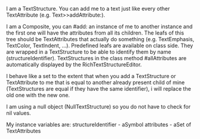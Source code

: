 I am a TextStructure. You can add me to a text just like every other TextAttribute (e.g. Text>>addAttribute:).

I am a Composite, you can #add: an instance of me to another instance and the first one will have the attributes from all its children. The leafs of this tree should be TextAttributes that actually do something (e.g. TextEmphasis, TextColor, TextIndent, ...). Predefined leafs are available on class side. They are wrapped in a TextStructure to be able to identify them by name (structureIdentifier).
TextStructures in the class method #allAttributes are automatically displayed by the RichTextStructureEditor.

I behave like a set to the extent that when you add a TextStructure or TextAttribute to me that is equal to another already present child of mine (TextStructures are equal if they have the same identifier), i will replace the old one with the new one.

I am using a null object (NullTextStructure) so you do not have to check for nil values.

My instance variables are: 
structureIdentifier - aSymbol
attributes - aSet of TextAttributes